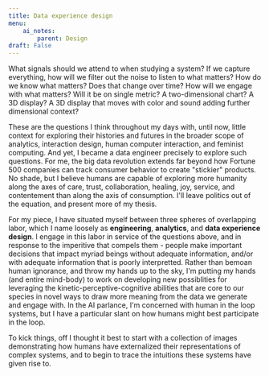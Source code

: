 ```yaml
---
title: Data experience design
menu:
    ai_notes:
        parent: Design
draft: False
---
```

What signals should we attend to when studying a system? If we capture everything,
how will we filter out the noise to listen to what matters? How do we know what
matters? Does that change over time? How will we engage with what matters? Will 
it be on single metric? A two-dimensional chart? A 3D display? A 3D display that 
moves with color and sound adding further dimensional context?

These are the questions I think throughout my days with, until now, little 
context for exploring their histories and futures in the broader scope of
analytics, interaction design, human computer interaction, and feminist computing.
And yet, I became a data engineer precisely to explore such questions. For me,
the big data revolution extends far beyond how Fortune 500 companies can track
consumer behavior to create "stickier" products. No shade, but I believe
humans are capable of exploring more humanity along the axes of care, trust,
collaboration, healing, joy, service, and contentement than along the axis of
consumption. I'll leave politics out of the equation, and present more of my thesis.

For my piece, I have situated myself between three spheres of overlapping labor, 
which I name loosely as **engineering**, **analytics**, and **data experience design**. 
I engage in this labor in service of the questions above, and in response to the 
imperitive that compels them - people make important decisions that impact myriad 
beings without adequate information, and/or with adequate information that is 
poorly interpretted. Rather than bemoan human ignorance, and throw my 
hands up to the sky, I'm putting my hands (and entire mind-body) to work on
developing new possiblities for leveraging the kinetic-perceptive-cognitive
abilities that are core to our species in novel ways to draw more meaning from 
the data we generate and engage with. In the AI parlance, I'm concerned with 
human in the loop systems, but I have a particular slant on how humans might 
best participate in the loop. 

To kick things, off I thought it best to start with a collection of images
demonstrating how humans have externalized their representations of complex systems,
and to begin to trace the intuitions these systems have given rise to.
